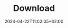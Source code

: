 ---
title: "Download"
date: 2024-04-22T11:02:05+02:00
description: "Download GRASS GIS"
weight: 1
layout: "download"
---